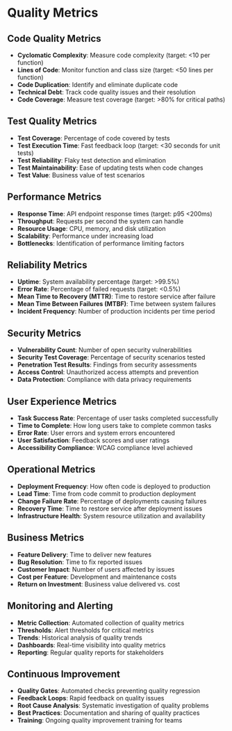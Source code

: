 # Quality Metrics

## Code Quality Metrics
- **Cyclomatic Complexity**: Measure code complexity (target: <10 per function)
- **Lines of Code**: Monitor function and class size (target: <50 lines per function)
- **Code Duplication**: Identify and eliminate duplicate code
- **Technical Debt**: Track code quality issues and their resolution
- **Code Coverage**: Measure test coverage (target: >80% for critical paths)

## Test Quality Metrics
- **Test Coverage**: Percentage of code covered by tests
- **Test Execution Time**: Fast feedback loop (target: <30 seconds for unit tests)
- **Test Reliability**: Flaky test detection and elimination
- **Test Maintainability**: Ease of updating tests when code changes
- **Test Value**: Business value of test scenarios

## Performance Metrics
- **Response Time**: API endpoint response times (target: p95 <200ms)
- **Throughput**: Requests per second the system can handle
- **Resource Usage**: CPU, memory, and disk utilization
- **Scalability**: Performance under increasing load
- **Bottlenecks**: Identification of performance limiting factors

## Reliability Metrics
- **Uptime**: System availability percentage (target: >99.5%)
- **Error Rate**: Percentage of failed requests (target: <0.5%)
- **Mean Time to Recovery (MTTR)**: Time to restore service after failure
- **Mean Time Between Failures (MTBF)**: Time between system failures
- **Incident Frequency**: Number of production incidents per time period

## Security Metrics
- **Vulnerability Count**: Number of open security vulnerabilities
- **Security Test Coverage**: Percentage of security scenarios tested
- **Penetration Test Results**: Findings from security assessments
- **Access Control**: Unauthorized access attempts and prevention
- **Data Protection**: Compliance with data privacy requirements

## User Experience Metrics
- **Task Success Rate**: Percentage of user tasks completed successfully
- **Time to Complete**: How long users take to complete common tasks
- **Error Rate**: User errors and system errors encountered
- **User Satisfaction**: Feedback scores and user ratings
- **Accessibility Compliance**: WCAG compliance level achieved

## Operational Metrics
- **Deployment Frequency**: How often code is deployed to production
- **Lead Time**: Time from code commit to production deployment
- **Change Failure Rate**: Percentage of deployments causing failures
- **Recovery Time**: Time to restore service after deployment issues
- **Infrastructure Health**: System resource utilization and availability

## Business Metrics
- **Feature Delivery**: Time to deliver new features
- **Bug Resolution**: Time to fix reported issues
- **Customer Impact**: Number of users affected by issues
- **Cost per Feature**: Development and maintenance costs
- **Return on Investment**: Business value delivered vs. cost

## Monitoring and Alerting
- **Metric Collection**: Automated collection of quality metrics
- **Thresholds**: Alert thresholds for critical metrics
- **Trends**: Historical analysis of quality trends
- **Dashboards**: Real-time visibility into quality metrics
- **Reporting**: Regular quality reports for stakeholders

## Continuous Improvement
- **Quality Gates**: Automated checks preventing quality regression
- **Feedback Loops**: Rapid feedback on quality issues
- **Root Cause Analysis**: Systematic investigation of quality problems
- **Best Practices**: Documentation and sharing of quality practices
- **Training**: Ongoing quality improvement training for teams

